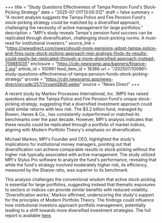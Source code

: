 +++
title = "Study Questions Effectiveness of Tampa Pension Fund's Stock-Picking Strategy"
date = "2025-07-01T13:00:31Z"
draft = false
summary = "A recent analysis suggests the Tampa Police and Fire Pension Fund's stock-picking strategy could be matched by a diversified approach, challenging the necessity of active management for large portfolios."
description = "MPI's study reveals Tampa's pension fund success can be replicated through diversification, challenging stock-picking norms. A must-read for institutional investors."
source_link = "https://newsdirect.com/news/should-more-pensions-adopt-tampa-police-and-fires-pure-stock-picking-approach-mpi-analysis-finds-its-results-could-easily-be-replicated-through-a-more-diversified-approach-instead-759881035"
enclosure = "https://cdn.newsramp.app/banners/finance-2.jpg"
article_id = 100961
feed_item_id = 16366
url = "/202507/100961-study-questions-effectiveness-of-tampa-pension-funds-stock-picking-strategy"
qrcode = "https://cdn.newsramp.app/news-direct/qrcode/257/1/roamQ8d0.webp"
source = "News Direct"
+++

<p>A recent study by Markov Processes International, Inc. (MPI) has raised questions about the Tampa Police and Fire Pension Fund's unique stock-picking strategy, suggesting that a diversified investment approach could yield similar returns with less risk. The $3.2 billion fund, managed by Bowen, Hanes & Co., has consistently outperformed or matched its benchmarks over the past decade. However, MPI's analysis indicates that these results could be replicated through a portfolio of market indices, aligning with Modern Portfolio Theory's emphasis on diversification.</p><p>Michael Markov, MPI's Founder and CEO, highlighted the study's implications for institutional money managers, pointing out that diversification can achieve comparable results to stock-picking without the higher risk typically associated with active management. The study utilized MPI's Stylus Pro software to analyze the fund's performance, revealing that while the fund's strategy involved moderately higher risk, its efficiency, measured by the Sharpe ratio, was superior to its benchmark.</p><p>This analysis challenges the conventional wisdom that active stock-picking is essential for large portfolios, suggesting instead that thematic exposures to sectors or indices can provide similar benefits with reduced volatility. 'Diversification works,' Markov affirmed, underscoring the study's support for the principles of Modern Portfolio Theory. The findings could influence how institutional investors approach portfolio management, potentially leading to a shift towards more diversified investment strategies. The full report is available <a href='here' rel='nofollow' target='_blank'>here</a>.</p>